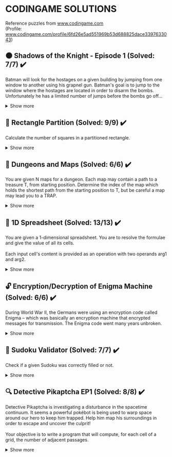 # CODINGAME SOLUTIONS

Reference puzzles from www.codingame.com  
(Profile: www.codingame.com/profile/6fd26e5ad551969b53d688825dace3397633043)

## :new_moon: Shadows of the Knight - Episode 1 (Solved: 7/7) :heavy_check_mark:

Batman will look for the hostages on a given building by jumping from one window to another using his grapnel gun. Batman's goal is to jump to the window where the hostages are located in order to disarm the bombs. Unfortunately he has a limited number of jumps before the bombs go off...

<details>
  <summary>Show more</summary>

### Rules :book:

Before each jump, the heat-signature device will provide Batman with the direction of the bombs based on Batman current position:  
  
U (Up)  
UR (Up-Right)  
R (Right)  
DR (Down-Right)  
D (Down)  
DL (Down-Left)  
L (Left)  
UL (Up-Left)  

Your mission is to program the device so that it indicates the location of the next window Batman should jump to in order to reach the bombs' room as soon as possible.

Buildings are represented as a rectangular array of windows, the window in the top left corner of the building is at index (0,0).

</details>

## :black_square_button: Rectangle Partition (Solved: 9/9) :heavy_check_mark:

Calculate the number of squares in a partitioned rectangle.

<details>
  <summary>Show more</summary>

### Rules :book:

There is a rectangle of given width w and height h.  
  
On the width side, you are given a list of measurements.  
On the height side, you are given another list of measurements.  
  
Draw perpendicular lines from the measurements to partition the rectangle into smaller rectangles.
  
In all sub-rectangles (include the combinations of smaller rectangles), how many of them are squares?

</details>

## :twisted_rightwards_arrows: Dungeons and Maps (Solved: 6/6) :heavy_check_mark:

You are given N maps for a dungeon. Each map may contain a path to a treasure T, from starting position. Determine the index of the map which holds the shortest path from the starting position to T, but be careful a map may lead you to a TRAP.

<details>
  <summary>Show more</summary>

### Rules :book:

A path is marked on the map with ^, v, <, > symbols, each corresponding to UP, DOWN, LEFT, RIGHT directions respectively, i.e. each symbol shows you the next cell to move on.  
  
A valid path must start from [ startRow; startCol ] and end on T.  
  
The path length is the count of direction symbols plus 1, for the T cell.

</details>

## :page_with_curl: 1D Spreadsheet (Solved: 13/13) :heavy_check_mark:

You are given a 1-dimensional spreadsheet. You are to resolve the formulae and give the value of all its cells.<br>
<br>
Each input cell's content is provided as an operation with two operands arg1 and arg2.

<details>
  <summary>Show more</summary>

### Rules :book:

There are 4 types of operations:<br>
__VALUE__ arg1 arg2: The cell's value is arg1, (arg2 is not used and will be "_" to aid parsing).<br> 
__ADD__ arg1 arg2: The cell's value is arg1 + arg2.<br>
__SUB__ arg1 arg2: The cell's value is arg1 - arg2.<br>
__MULT__ arg1 arg2: The cell's value is arg1 × arg2.<br>
<br>
Arguments can be of two types:<br>
• __Reference__ $ref: If an argument starts with a dollar sign, it is a interpreted as a reference and its value is equal to the value of the cell by that number ref, 0-indexed.  
For example, "$0" will have the value of the result of the first cell.  
Note that a cell can reference a cell after itself!  
  
• __Value__ val: If an argument is a pure number, its value is val.  
For example: "3" will have the value 3.  
  
There won't be any cyclic references: a cell that reference itself or a cell that references it, directly or indirectly.

</details>

## :unlock: Encryption/Decryption of Enigma Machine (Solved: 6/6) :heavy_check_mark:

During World War II, the Germans were using an encryption code called Enigma – which was basically an encryption machine that encrypted messages for transmission. The Enigma code went many years unbroken.

<details>
  <summary>Show more</summary>

### Rules :book:

Here's How the basic machine works:<br>
<br>
First Caesar shift is applied using an incrementing number:<br>
If String is AAA and starting number is 4 then output will be EFG.<br>
A + 4 = E<br>
A + 4 + 1 = F<br>
A + 4 + 1 + 1 = G<br>
<br>
Now map EFG to first ROTOR such as:<br>
ABCDEFGHIJKLMNOPQRSTUVWXYZ<br>
BDFHJLCPRTXVZNYEIWGAKMUSQO<br>
So EFG becomes JLC. Then it is passed through 2 more rotors to get the final value.<br>
<br>
If the second ROTOR is AJDKSIRUXBLHWTMCQGZNPYFVOE, we apply the substitution step again thus:<br>
ABCDEFGHIJKLMNOPQRSTUVWXYZ<br>
AJDKSIRUXBLHWTMCQGZNPYFVOE<br>
So JLC becomes BHD.<br>
<br>
If the third ROTOR is EKMFLGDQVZNTOWYHXUSPAIBRCJ, then the final substitution is:<br>
ABCDEFGHIJKLMNOPQRSTUVWXYZ<br>
EKMFLGDQVZNTOWYHXUSPAIBRCJ<br>
So BHD becomes KQF.<br>
<br>
Final output is sent via Radio Transmitter.<br>

</details>

## :1234: Sudoku Validator (Solved: 7/7) :heavy_check_mark:

Check if a given Sudoku was correctly filled or not.<br>

<details>
  <summary>Show more</summary>

### Rules :book:

A sudoku grid consists of 9×9 = 81 cells split in 9 sub-grids of 3×3 = 9 cells.<br>
For the grid to be correct, each row must contain one occurrence of each digit (1 to 9), each column must contain one occurrence of each digit (1 to 9) and each sub-grid must contain one occurrence of each digit (1 to 9).<br>
<br>
You shall answer true if the grid is correct or false if it is not.<br>

</details>

## :mag: Detective Pikaptcha EP1 (Solved: 8/8) :heavy_check_mark:

Detective Pikaptcha is investigating a disturbance in the spacetime continuum. It seems a powerful pokébot is being used to warp space around our hero to keep him trapped. Help him map his surroundings in order to escape and uncover the culprit!<br>
<br>
Your objective is to write a program that will compute, for each cell of a grid, the number of adjacent passages.

<details>
  <summary>Show more</summary>

### Rules :book:

You're given a grid filled with 0 and #, where 0 represents a passage, and # represents a wall: an impassable cell.<br>
<br>
We're considering the 4-adjacency, meaning a cell has a maximum of 4 adjacent cells (a diagonal cell is not adjacent).<br>
<br>
You must analyze the given grid and return it with a small transformation: for each empty cell, instead of a 0, you must return the number of its adjacent passable cells. For each impassable cell, you change nothing: you still return #.

</details>